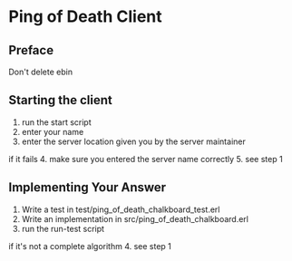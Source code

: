 Ping of Death Client
====================


Preface
-------

Don't delete ebin

Starting the client
-------------------

1. run the start script
2. enter your name
3. enter the server location given you by the server maintainer

if it fails
4. make sure you entered the server name correctly
5. see step 1

Implementing Your Answer
------------------------

1. Write a test in test/ping_of_death_chalkboard_test.erl
2. Write an implementation in src/ping_of_death_chalkboard.erl
3. run the run-test script

if it's not a complete algorithm
4. see step 1


